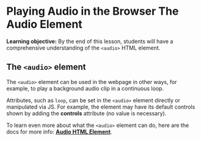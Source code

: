 <h1>
  <span class="headline">Playing Audio in the Browser</span>
  <span class="subhead">The Audio Element</span>
</h1>

**Learning objective:** By the end of this lesson, students will have a comprehensive understanding of the `<audio>` HTML element.

## The `<audio>` element

The `<audio>` element can be used in the webpage in other ways, for example, to play a background audio clip in a continuous loop.

Attributes, such as `loop`, can be set in the `<audio>` element directly or manipulated via JS. For example, the element may have its default controls shown by adding the **controls** attribute (no value is necessary).

To learn even more about what the `<audio>` element can do, here are the docs for more info: [**Audio HTML Element**](https://developer.mozilla.org/en-US/docs/Web/HTML/Element/audio).
